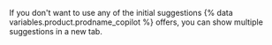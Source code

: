 If you don't want to use any of the initial suggestions {% data variables.product.prodname_copilot %} offers, you can show multiple suggestions in a new tab.
